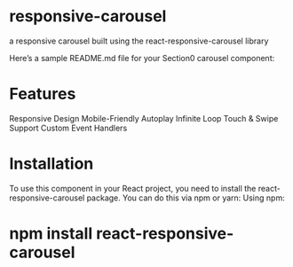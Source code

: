 # responsive-carousel
a responsive carousel built using the react-responsive-carousel library


Here’s a sample README.md file for your Section0 carousel component:


# Features
Responsive Design
Mobile-Friendly
Autoplay
Infinite Loop
Touch & Swipe Support
Custom Event Handlers

# Installation
To use this component in your React project, you need to install the react-responsive-carousel package. You can do this via npm or yarn:
Using npm:
# npm install react-responsive-carousel
